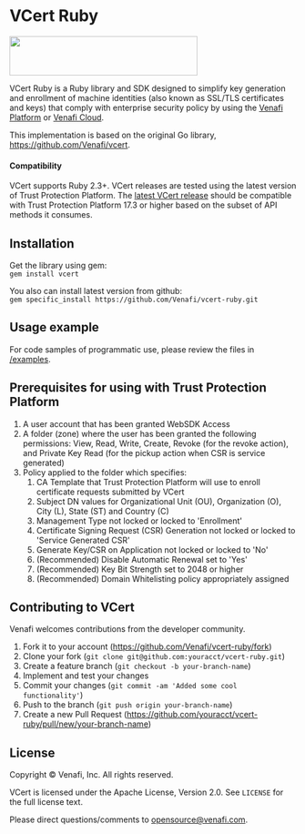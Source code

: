 # VCert Ruby

<img src="https://www.venafi.com/sites/default/files/content/body/Light_background_logo.png" width="330px" height="69px"/>  
 
VCert Ruby is a Ruby library and SDK  designed to simplify key generation and enrollment of machine identities
(also known as SSL/TLS certificates and keys) that comply with enterprise security policy by using the
[Venafi Platform](https://www.venafi.com/platform/trust-protection-platform) or [Venafi Cloud](https://pki.venafi.com/venafi-cloud/).

This implementation is based on the original Go library, https://github.com/Venafi/vcert.

#### Compatibility
VCert supports Ruby 2.3+.  VCert releases are tested using the latest version of Trust Protection Platform.  The [latest VCert release](../../releases/latest) should be compatible with Trust Protection Platform 17.3 or higher based on the subset of API methods it consumes.

## Installation
Get the library using gem:  
`gem install vcert`  

You also can install latest version from github:  
`gem specific_install https://github.com/Venafi/vcert-ruby.git`

## Usage example

For code samples of programmatic use, please review the files in [/examples](/examples).

## Prerequisites for using with Trust Protection Platform

1. A user account that has been granted WebSDK Access
2. A folder (zone) where the user has been granted the following permissions: View, Read, Write, Create, Revoke (for the revoke action), and Private Key Read (for the pickup action when CSR is service generated)
3. Policy applied to the folder which specifies:
    1. CA Template that Trust Protection Platform will use to enroll certificate requests submitted by VCert
    2. Subject DN values for Organizational Unit (OU), Organization (O), City (L), State (ST) and Country (C)
    3. Management Type not locked or locked to 'Enrollment'
    4. Certificate Signing Request (CSR) Generation not locked or locked to 'Service Generated CSR'
    5. Generate Key/CSR on Application not locked or locked to 'No'
    6. (Recommended) Disable Automatic Renewal set to 'Yes'
    7. (Recommended) Key Bit Strength set to 2048 or higher
    8. (Recommended) Domain Whitelisting policy appropriately assigned

## Contributing to VCert

Venafi welcomes contributions from the developer community.

1. Fork it to your account (https://github.com/Venafi/vcert-ruby/fork)
2. Clone your fork (`git clone git@github.com:youracct/vcert-ruby.git`)
3. Create a feature branch (`git checkout -b your-branch-name`)
4. Implement and test your changes
5. Commit your changes (`git commit -am 'Added some cool functionality'`)
6. Push to the branch (`git push origin your-branch-name`)
7. Create a new Pull Request (https://github.com/youracct/vcert-ruby/pull/new/your-branch-name)

## License

Copyright &copy; Venafi, Inc. All rights reserved.

VCert is licensed under the Apache License, Version 2.0. See `LICENSE` for the full license text.

Please direct questions/comments to opensource@venafi.com.
